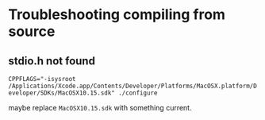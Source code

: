 # Troubleshooting compiling from source

## stdio.h not found

`CPPFLAGS="-isysroot /Applications/Xcode.app/Contents/Developer/Platforms/MacOSX.platform/Developer/SDKs/MacOSX10.15.sdk" ./configure`

maybe replace `MacOSX10.15.sdk` with something current.
